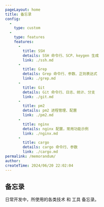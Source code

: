 ```yaml
---
pageLayout: home
title: 备忘录
config:
  -
    type: custom
  -
    type: features
    features:
      -
        title: SSH
        details: SSH 命令行、SCP、keygen 生成
        link: ./ssh.md
      -
        title: Grep
        details: Grep 命令行、参数、正则表达式
        link: ./grep.md
      -
        title: Git
        details: Git 命令行、日志、统计、分支
        link: ./git.md
      -
        title: pm2
        details: pm2 进程管理、配置
        link: ./pm2.md
      -
        title: nginx
        details: nginx 配置，常用功能示例
        link: ./nginx.md
      -
        title: cargo
        details: cargo 命令行、参数
        link: ./cargo.md
permalink: /memorandum/
author: 
createTime: 2024/06/20 22:02:04
---
```


## 备忘录

日常开发中，所使用的各类技术 和 工具 备忘录。